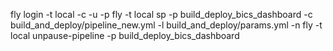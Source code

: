 fly login -t local -c <concourse-url> -u <username> -p <password>
fly -t local sp -p build_deploy_bics_dashboard -c build_and_deploy/pipeline_new.yml -l build_and_deploy/params.yml -n
fly -t local unpause-pipeline -p build_deploy_bics_dashboard
